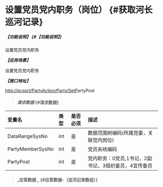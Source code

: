 # 设置党员党内职务（岗位） {#获取河长巡河记录}

##### _【功能说明】_ {#【功能说明】}

设置党员党内职务

_**【应用场景】**_

设置党员党内职务

_**【接口地址】**_

[http://ip:port/PartyAction/Party/SetP](http://ip:port/HMQuery/PatrolRiver/GetPatrolRivers)artyPost

> #### _请求数据_ {#请求数据}

| 变量名 | 类型 | 是否必须 | 描述 |
| :--- | :--- | :--- | :--- |
| DataRangeSysNo | int | 是 | 数据范围树编码\(所属党委，关联党内岗位\) |
| PartyMemberSysNo | int | 是 | 党员系统编码 |
| PartyPost | int | 是 | 党内职务：0党员,1书记，2副书记，3组织委员，4宣传委员 |

> #### _应答数据 _ {#应答数据-（巡河记录数组）}



